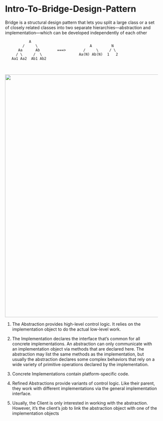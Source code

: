 # Intro-To-Bridge-Design-Pattern
Bridge is a structural design pattern that lets you split a large class or a set of closely related classes into two separate hierarchies—abstraction and implementation—which can be developed independently of each other

               A
            /     \                        A         N
          Aa      Ab        ===>        /     \     / \
         / \     /  \                 Aa(N) Ab(N)  1   2
       Aa1 Aa2  Ab1 Ab2
<br/>

<p align="center">
  <img src="https://github.com/user-attachments/assets/3e0adf9d-e253-43ac-a128-1014d2caaea3" width="800">
</p>

1. The Abstraction provides high-level control logic. It relies on the implementation object to do the actual low-level work.

2. The Implementation declares the interface that’s common for all concrete implementations. An abstraction can only communicate with an implementation object via methods that are declared here.
The abstraction may list the same methods as the implementation, but usually the abstraction declares some complex behaviors that rely on a wide variety of primitive operations declared by the implementation.

3. Concrete Implementations contain platform-specific code.

4. Refined Abstractions provide variants of control logic. Like their parent, they work with different implementations via the general implementation interface.

5. Usually, the Client is only interested in working with the abstraction. However, it’s the client’s job to link the abstraction object with one of the implementation objects
